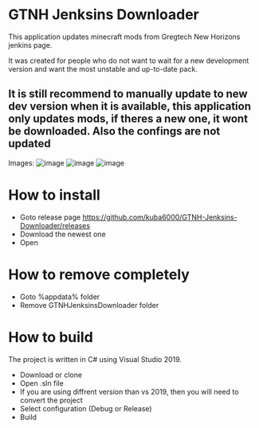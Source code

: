 # GTNH Jenksins Downloader
 
 This application updates minecraft mods from Gregtech New Horizons jenkins page.

 It was created for people who do not want to wait for a new development version and want the most unstable and up-to-date pack.

## It is still recommend to manually update to new dev version when it is available, this application only updates mods, if theres a new one, it wont be downloaded. Also the confings are not updated

Images:
![image](https://user-images.githubusercontent.com/53441451/137636072-f1f5ee4c-12c4-4d90-a95f-5d64205eaa88.png)
![image](https://user-images.githubusercontent.com/53441451/137636177-a5075a41-03d9-4c06-a78f-78d90bf7b127.png)
![image](https://user-images.githubusercontent.com/53441451/137636182-f7ad7ad3-a469-4e68-ad68-f5447648ca31.png)

# How to install
 - Goto release page https://github.com/kuba6000/GTNH-Jenksins-Downloader/releases
 - Download the newest one
 - Open
# How to remove completely
 - Goto %appdata% folder
 - Remove GTNHJenksinsDownloader folder
# How to build
 The project is written in C# using Visual Studio 2019.
 - Download or clone
 - Open .sln file
 - If you are using diffrent version than vs 2019, then you will need to convert the project
 - Select configuration (Debug or Release)
 - Build
